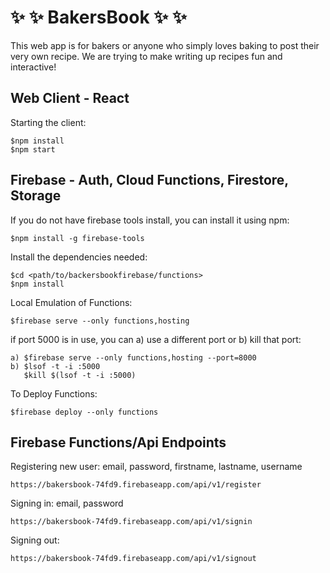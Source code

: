# :sparkles: :sparkles: BakersBook :sparkles: :sparkles:

This web app is for bakers or anyone who simply loves baking to post their very own recipe.
We are trying to make writing up recipes fun and interactive!

## Web Client - React  
Starting the client:  
```
$npm install
$npm start
```

## Firebase - Auth, Cloud Functions, Firestore, Storage
If you do not have firebase tools install, you can install it using npm:   
```
$npm install -g firebase-tools
```

Install the dependencies needed:  
```
$cd <path/to/backersbookfirebase/functions>
$npm install
```

Local Emulation of Functions:
```
$firebase serve --only functions,hosting
```

if port 5000 is in use, you can a) use a different port or b) kill that port:  
```
a) $firebase serve --only functions,hosting --port=8000
b) $lsof -t -i :5000
   $kill $(lsof -t -i :5000)
```

To Deploy Functions:  
```    
$firebase deploy --only functions
```    


## Firebase Functions/Api Endpoints

Registering new user: email, password, firstname, lastname, username

```
https://bakersbook-74fd9.firebaseapp.com/api/v1/register
```

Signing in: email, password
```
https://bakersbook-74fd9.firebaseapp.com/api/v1/signin
```

Signing out:
```
https://bakersbook-74fd9.firebaseapp.com/api/v1/signout
```


